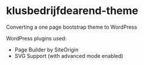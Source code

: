 # klusbedrijfdearend-theme

Converting a one page bootstrap theme to WordPress

WordPress plugins used:
- Page Builder by SiteOrigin
- SVG Support (with advanced mode enabled)
